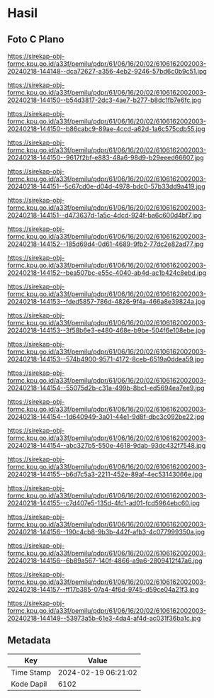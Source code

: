 # Hasil

## Foto C Plano

https://sirekap-obj-formc.kpu.go.id/a33f/pemilu/pdpr/61/06/16/20/02/6106162002003-20240218-144148--dca72627-a356-4eb2-9246-57bd6c0b9c51.jpg

https://sirekap-obj-formc.kpu.go.id/a33f/pemilu/pdpr/61/06/16/20/02/6106162002003-20240218-144150--b54d3817-2dc3-4ae7-b277-b8dc1fb7e6fc.jpg

https://sirekap-obj-formc.kpu.go.id/a33f/pemilu/pdpr/61/06/16/20/02/6106162002003-20240218-144150--b86cabc9-89ae-4ccd-a62d-1a6c575cdb55.jpg

https://sirekap-obj-formc.kpu.go.id/a33f/pemilu/pdpr/61/06/16/20/02/6106162002003-20240218-144150--9617f2bf-e883-48a6-98d9-b29eeed66607.jpg

https://sirekap-obj-formc.kpu.go.id/a33f/pemilu/pdpr/61/06/16/20/02/6106162002003-20240218-144151--5c67cd0e-d04d-4978-bdc0-57b33dd9a419.jpg

https://sirekap-obj-formc.kpu.go.id/a33f/pemilu/pdpr/61/06/16/20/02/6106162002003-20240218-144151--d473637d-1a5c-4dcd-924f-ba6c600d4bf7.jpg

https://sirekap-obj-formc.kpu.go.id/a33f/pemilu/pdpr/61/06/16/20/02/6106162002003-20240218-144152--185d69d4-0d61-4689-9fb2-77dc2e82ad77.jpg

https://sirekap-obj-formc.kpu.go.id/a33f/pemilu/pdpr/61/06/16/20/02/6106162002003-20240218-144152--bea507bc-e55c-4040-ab4d-ac1b424c8ebd.jpg

https://sirekap-obj-formc.kpu.go.id/a33f/pemilu/pdpr/61/06/16/20/02/6106162002003-20240218-144153--fded5857-786d-4826-9f4a-466a8e39824a.jpg

https://sirekap-obj-formc.kpu.go.id/a33f/pemilu/pdpr/61/06/16/20/02/6106162002003-20240218-144153--3f58b6e3-e480-468e-b9be-504f6e108ebe.jpg

https://sirekap-obj-formc.kpu.go.id/a33f/pemilu/pdpr/61/06/16/20/02/6106162002003-20240218-144153--574b4900-9571-4172-8ceb-6519a0ddea59.jpg

https://sirekap-obj-formc.kpu.go.id/a33f/pemilu/pdpr/61/06/16/20/02/6106162002003-20240218-144154--55075d2b-c31a-499b-8bc1-ed5694ea7ee9.jpg

https://sirekap-obj-formc.kpu.go.id/a33f/pemilu/pdpr/61/06/16/20/02/6106162002003-20240218-144154--1d640949-3a01-44e1-9d8f-dbc3c092be22.jpg

https://sirekap-obj-formc.kpu.go.id/a33f/pemilu/pdpr/61/06/16/20/02/6106162002003-20240218-144154--abc327b5-550e-4618-9dab-93dc432f7548.jpg

https://sirekap-obj-formc.kpu.go.id/a33f/pemilu/pdpr/61/06/16/20/02/6106162002003-20240218-144155--b6d7c5a3-2211-452e-89af-4ec53143066e.jpg

https://sirekap-obj-formc.kpu.go.id/a33f/pemilu/pdpr/61/06/16/20/02/6106162002003-20240218-144155--c7d407e5-135d-4fc1-ad01-fcd5964ebc60.jpg

https://sirekap-obj-formc.kpu.go.id/a33f/pemilu/pdpr/61/06/16/20/02/6106162002003-20240218-144156--190c4cb8-9b3b-442f-afb3-4c077999350a.jpg

https://sirekap-obj-formc.kpu.go.id/a33f/pemilu/pdpr/61/06/16/20/02/6106162002003-20240218-144156--6b89a567-140f-4866-a9a6-2809412f47a6.jpg

https://sirekap-obj-formc.kpu.go.id/a33f/pemilu/pdpr/61/06/16/20/02/6106162002003-20240218-144157--ff17b385-07a4-4f6d-9745-d59ce04a21f3.jpg

https://sirekap-obj-formc.kpu.go.id/a33f/pemilu/pdpr/61/06/16/20/02/6106162002003-20240218-144149--53973a5b-61e3-4da4-af4d-ac031f36ba1c.jpg


## Metadata

| Key        | Value               |
| ---------- | ------------------- |
| Time Stamp | 2024-02-19 06:21:02 |
| Kode Dapil | 6102                |



